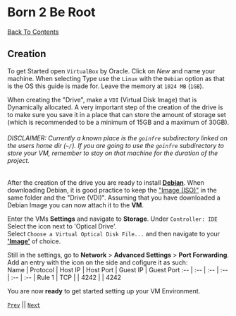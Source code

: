 # Born 2 Be Root
[Back To Contents](../Contents.md)
## Creation
To get Started open `VirtualBox` by Oracle. Click on _New_ and name your machine.
When selecting Type use the `Linux` with the `Debian` option as that is the OS this guide is made for.
Leave the memory at `1024 MB` (`1GB`).

When creating the "Drive", make a `VDI` (Virtual Disk Image) that is Dynamically allocated.
A very important step of the creation of the drive is to
make sure you save it in a place that can store the amount of storage set (which is recommended to be a minimum of 15GB and a maximum of 30GB).
###### DISCLAIMER: Currently a known place is the `goinfre` subdirectory linked on the users home dir (`~/`). If you are going to use the `goinfre` subdirectory to store your VM, remember to stay on that machine for the duration of the project.

After the creation of the drive you are ready to install [**Debian**](../../DEBIAN-Downloads.md "Download Page for Debian Images").
When downloading Debian, it is good practice to keep the ["Image (ISO)"](# "This file acts like a disk") in the same folder and the "Drive (VDI)".
Assuming that you have downloaded a Debian Image you can now attach it to the **VM**.

Enter the VMs **Settings** and navigate to **Storage**. Under `Controller: IDE` Select the icon next to 'Optical Drive'.  
Select `Choose a Virtual Optical Disk File...` and then navigate to your [**'Image'**](# "AKA. '.iso'") of choice.

Still in the settings, go to **Network** > **Advanced Settings** > **Port Forwarding**. Add an entry with the icon on the side and cofigure it as such:  
Name | Protocol | Host IP | Host Port | Guest IP | Guest Port
:-- | :-- | :-- | :-- | :-- | :-- |
Rule 1 | TCP | | 4242 | | 4242

You are now **ready** to get started setting up your VM Environment.

[`Prev`](../introduction/index.md "Introduction") || [`Next`](../setting-up/background.md "Setting Up > Background")

